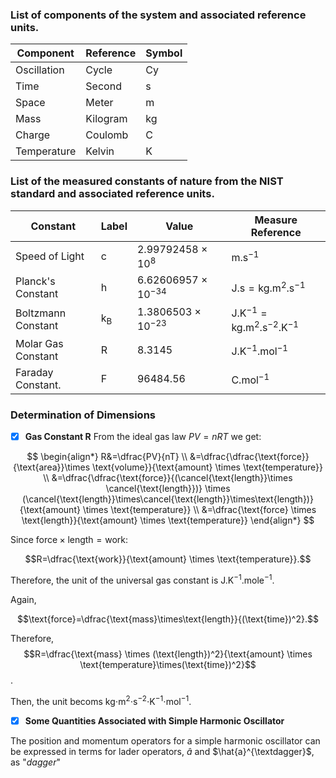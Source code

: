 
### List of components of the system and associated reference units.

| Component       | Reference       | Symbol          |
| --------------- | --------------- | --------------- |
| Oscillation     | Cycle           | Cy              |
| Time            | Second          | s               |
| Space           | Meter           | m               |
| Mass            | Kilogram        | kg              |
| Charge          | Coulomb         | C               |
| Temperature     | Kelvin          | K               |

### List of the measured constants of nature from the NIST standard and associated reference units. 

| Constant        | Label           | Value           | Measure Reference   |
| --------------- | --------------- | --------------- | ------------------ |
| Speed of Light  | c               | 2.99792458 $\times$ 10$^8$ | $\text{m.s}^{-1}$ | 
| Planck's Constant| h              | 6.62606957 $\times$ 10$^{-34}$ | $\text{J.s} = \text{kg.m}^2.\text{s}^{-1}$|
| Boltzmann Constant | k$_{\text{B}}$ | 1.3806503 $\times$ 10$^{-23}$ | $\text{J.K}^{-1} = \text{kg.m}^2.\text{s}^{-2}.\text{K}^{-1}$ |
| Molar Gas Constant | R | 8.3145   | $\text{J.K}^{-1}.\text{mol}^{-1}$|
| Faraday Constant.  | F | 96484.56 | $\text{C.mol}^{-1}$|

### Determination of Dimensions

- [X] **Gas Constant R**
From the ideal gas law $PV = nRT$ we get:

$$
\begin{align*}
R&=\dfrac{PV}{nT} \\
&=\dfrac{\dfrac{\text{force}}{\text{area}}\times \text{volume}}{\text{amount} \times \text{temperature}} \\
&=\dfrac{\dfrac{\text{force}}{(\cancel{\text{length}}\times \cancel{\text{length}})} \times (\cancel{\text{length}}\times\cancel{\text{length}}\times\text{length})}{\text{amount} \times \text{temperature}} \\
&=\dfrac{\text{force} \times \text{length}}{\text{amount} \times \text{temperature}}
\end{align*}
$$

Since $\text{force} \times \text{length} = \text{work}$:

$$R=\dfrac{\text{work}}{\text{amount} \times \text{temperature}}.$$

Therefore, the unit of the universal gas constant is $\text{J.K}^{-1}.\text{mole}^{-1}.$

Again,

$$\text{force}=\dfrac{\text{mass}\times\text{length}}{(\text{time})^2}.$$

Therefore,
$$R=\dfrac{\text{mass} \times (\text{length})^2}{\text{amount} \times \text{temperature}\times(\text{time})^2}$$.

Then, the unit becoms kg⋅m$^2$⋅s$^{−2}$⋅K$^{−1}$⋅mol$^{−1}$.

- [X] **Some Quantities Associated with Simple Harmonic Oscillator**

The position and momentum operators for a simple harmonic oscillator can be expressed in terms for lader operators, $\hat{a}$ and $\hat{a}^{\textdagger}$, as "$dagger$"



